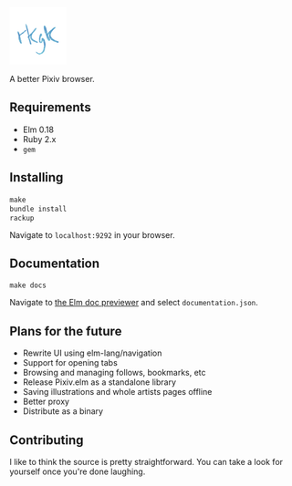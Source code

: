 ![rkgk](static/logo.png)

A better Pixiv browser.

## Requirements
- Elm 0.18
- Ruby 2.x
- `gem`

## Installing
```
make
bundle install
rackup
```
Navigate to `localhost:9292` in your browser.

## Documentation
```
make docs
```
Navigate to [the Elm doc previewer](http://package.elm-lang.org/help/docs-preview) and select `documentation.json`.

## Plans for the future
- Rewrite UI using elm-lang/navigation
- Support for opening tabs
- Browsing and managing follows, bookmarks, etc
- Release Pixiv.elm as a standalone library
- Saving illustrations and whole artists pages offline
- Better proxy
- Distribute as a binary

## Contributing
I like to think the source is pretty straightforward. You can take a look for yourself once you're done laughing.
